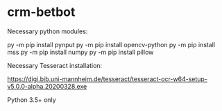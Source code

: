 # crm-betbot

Necessary python modules:

py -m pip install pynput
py -m pip install opencv-python
py -m pip install mss
py -m pip install numpy
py -m pip install pillow

Necessary Tesseract installation:

https://digi.bib.uni-mannheim.de/tesseract/tesseract-ocr-w64-setup-v5.0.0-alpha.20200328.exe

Python 3.5+ only
